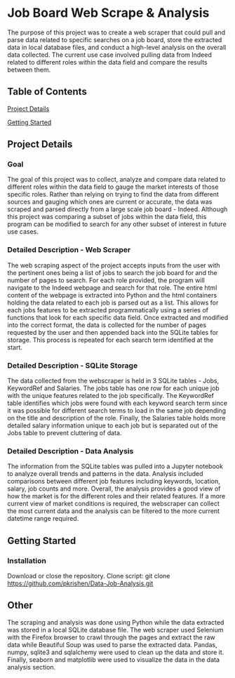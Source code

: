 # Job Board Web Scrape & Analysis

The purpose of this project was to create a web scraper that could pull and parse data related to specific searches on a job board, store the extracted data in local database files, and conduct a high-level analysis on the overall data collected. The current use case involved pulling data from Indeed related to different roles within the data field and compare the results between them.

## Table of Contents

[Project Details](#project-details)

[Getting Started](#getting-started)

## Project Details

### Goal
The goal of this project was to collect, analyze and compare data related to different roles within the data field to gauge the market interests of those specific roles. Rather than relying on trying to find the data from different sources and gauging which ones are current or accurate, the data was scraped and parsed directly from a large scale job board - Indeed. Although this project was comparing a subset of jobs within the data field, this program can be modified to search for any other subset of interest in future use cases.

### Detailed Description - Web Scraper
The web scraping aspect of the project accepts inputs from the user with the pertinent ones being a list of jobs to search the job board for and the number of pages to search. For each role provided, the program will navigate to the Indeed webpage and search for that role. The entire html content of the webpage is extracted into Python and the html containers holding the data related to each job is parsed out as a list. This allows for each jobs features to be extracted programmatically using a series of functions that look for each specific data field. Once extracted and modified into the correct format, the data is collected for the number of pages requested by the user and then appended back into the SQLite tables for storage. This process is repeated for each search term identified at the start.  

### Detailed Description - SQLite Storage
The data collected from the webscraper is held in 3 SQLite tables - Jobs, KeywordRef and Salaries. The jobs table has one row for each unique job with the unique features related to the job specifically. The KeywordRef table identifies which jobs were found with each keyword search term since it was possible for different search terms to load in the same job depending on the title and description of the role. Finally, the Salaries table holds more detailed salary information unique to each job but is separated out of the Jobs table to prevent cluttering of data. 

### Detailed Description - Data Analysis
The information from the SQLite tables was pulled into a Jupyter notebook to analyze overall trends and patterns in the data. Analysis included comparisons between different job features including keywords, location, salary, job counts and more. Overall, the analysis provides a good view of how the market is for the different roles and their related features. If a more current view of market conditions is required, the webscraper can collect the most current data and the analysis can be filtered to the more current datetime range required. 

## Getting Started

### Installation
Download or close the repository. Clone script: git clone https://github.com/pkrishen/Data-Job-Analysis.git




## Other

The scraping and analysis was done using Python while the data extracted was stored in a local SQLite database file. The web scraper used Selenium with the Firefox browser to crawl through the pages and extract the raw data while Beautiful Soup was used to parse the extracted data. Pandas, numpy, sqlite3 and sqlalchemy were used to clean up the data and store it. Finally, seaborn and matplotlib were used to visualize the data in the data analysis section.

